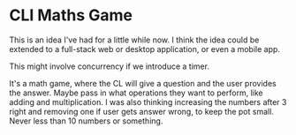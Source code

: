 # CLI Maths Game

This is an idea I've had for a little while now. I think the idea could be extended to a full-stack web or desktop application, or even a mobile app. 

This might involve concurrency if we introduce a timer. 

It's a math game, where the CL will give a question and the user provides the answer. Maybe pass in what operations they want to perform, like adding and multiplication. I was also thinking increasing the numbers after 3 right and removing one if user gets answer wrong, to keep the pot small. Never less than 10 numbers or something. 